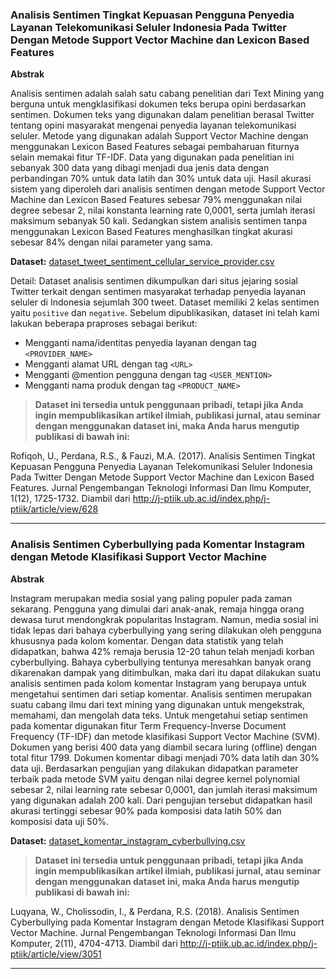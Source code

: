 ### Analisis Sentimen Tingkat Kepuasan Pengguna Penyedia Layanan Telekomunikasi Seluler Indonesia Pada Twitter Dengan Metode Support Vector Machine dan Lexicon Based Features

**Abstrak**

Analisis sentimen adalah salah satu cabang penelitian dari Text Mining yang berguna untuk mengklasifikasi dokumen teks berupa opini berdasarkan sentimen. Dokumen teks yang digunakan dalam penelitian berasal Twitter tentang opini masyarakat mengenai penyedia layanan telekomunikasi seluler. Metode yang digunakan adalah Support Vector Machine dengan menggunakan Lexicon Based Features sebagai pembaharuan fiturnya selain memakai fitur TF-IDF. Data yang digunakan pada penelitian ini sebanyak 300 data yang dibagi menjadi dua jenis data dengan perbandingan 70% untuk data latih dan 30% untuk data uji. Hasil akurasi sistem yang diperoleh dari analisis sentimen dengan metode Support Vector Machine dan Lexicon Based Features sebesar 79% menggunakan nilai degree sebesar 2, nilai konstanta learning rate 0,0001, serta jumlah iterasi maksimum sebanyak 50 kali. Sedangkan sistem analisis sentimen tanpa menggunakan Lexicon Based Features menghasilkan tingkat akurasi sebesar 84% dengan nilai parameter yang sama.

**Dataset:**
[dataset_tweet_sentiment_cellular_service_provider.csv ](https://github.com/rizalespe/Indonesian-Sentiment-Analysis-Dataset/blob/master/dataset_tweet_sentiment_cellular_service_provider.csv "dataset_tweet_sentiment_cellular_service_provider.csv ")

Detail: Dataset analisis sentimen dikumpulkan dari situs jejaring sosial Twitter terkait dengan sentimen masyarakat terhadap penyedia layanan seluler di Indonesia sejumlah 300 tweet. Dataset memiliki 2 kelas sentimen yaitu `positive` dan `negative`. Sebelum dipublikasikan, dataset ini telah kami lakukan beberapa praproses sebagai berikut:
- Mengganti nama/identitas penyedia layanan dengan tag `<PROVIDER_NAME>`
- Mengganti alamat URL dengan tag `<URL>`
- Mengganti @mention pengguna dengan tag `<USER_MENTION>`
- Mengganti nama produk dengan tag `<PRODUCT_NAME>`


>**Dataset ini tersedia untuk penggunaan pribadi, tetapi jika Anda ingin mempublikasikan artikel ilmiah, publikasi jurnal, atau seminar dengan menggunakan dataset ini, maka Anda harus mengutip publikasi di bawah ini:**


Rofiqoh, U., Perdana, R.S., & Fauzi, M.A. (2017). Analisis Sentimen Tingkat Kepuasan Pengguna Penyedia Layanan Telekomunikasi Seluler Indonesia Pada Twitter Dengan Metode Support Vector Machine dan Lexicon Based Features. Jurnal Pengembangan Teknologi Informasi Dan Ilmu Komputer, 1(12), 1725-1732. Diambil dari http://j-ptiik.ub.ac.id/index.php/j-ptiik/article/view/628

------------
### Analisis Sentimen Cyberbullying pada Komentar Instagram dengan Metode Klasifikasi Support Vector Machine

**Abstrak**

Instagram merupakan media sosial yang paling populer pada zaman sekarang. Pengguna yang dimulai dari anak-anak, remaja hingga orang dewasa turut mendongkrak popularitas Instagram. Namun, media sosial ini tidak lepas dari bahaya cyberbullying yang sering dilakukan oleh pengguna khususnya pada kolom komentar.  Dengan data statistik yang telah didapatkan, bahwa 42% remaja berusia 12-20 tahun telah menjadi korban cyberbullying. Bahaya cyberbullying tentunya meresahkan banyak orang dikarenakan dampak yang ditimbulkan, maka dari itu dapat dilakukan suatu analisis sentimen pada kolom komentar Instagram yang berupaya untuk mengetahui sentimen dari setiap komentar. Analisis sentimen merupakan suatu cabang ilmu dari text mining yang digunakan untuk mengekstrak, memahami, dan mengolah data teks. Untuk mengetahui setiap sentimen pada komentar digunakan fitur Term Frequency-Inverse Document Frequency (TF-IDF) dan metode klasifikasi Support Vector Machine (SVM). Dokumen yang berisi 400 data yang diambil secara luring (offline) dengan total fitur 1799. Dokumen komentar dibagi menjadi 70% data latih dan 30% data uji. Berdasarkan pengujian yang dilakukan didapatkan parameter terbaik pada metode SVM yaitu dengan nilai degree kernel polynomial sebesar 2, nilai learning rate sebesar 0,0001, dan jumlah iterasi maksimum yang digunakan adalah 200 kali. Dari pengujian tersebut didapatkan hasil akurasi tertinggi sebesar 90% pada komposisi data latih 50% dan komposisi data uji 50%.

**Dataset:**
[dataset_komentar_instagram_cyberbullying.csv](https://github.com/rizalespe/Dataset-Sentimen-Analisis-Bahasa-Indonesia/blob/master/dataset_komentar_instagram_cyberbullying.csv "dataset_komentar_instagram_cyberbullying.csv")

>**Dataset ini tersedia untuk penggunaan pribadi, tetapi jika Anda ingin mempublikasikan artikel ilmiah, publikasi jurnal, atau seminar dengan menggunakan dataset ini, maka Anda harus mengutip publikasi di bawah ini:**


Luqyana, W., Cholissodin, I., & Perdana, R.S. (2018). Analisis Sentimen Cyberbullying pada Komentar Instagram dengan Metode Klasifikasi Support Vector Machine. Jurnal Pengembangan Teknologi Informasi Dan Ilmu Komputer, 2(11), 4704-4713. Diambil dari http://j-ptiik.ub.ac.id/index.php/j-ptiik/article/view/3051

------------
